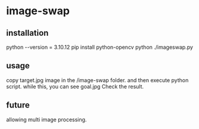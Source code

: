 # image-swap

## installation
  python --version =  3.10.12
  pip install python-opencv
  python ./imageswap.py
## usage
  copy target.jpg image in the /image-swap folder.
  and then execute python script.
  while this, you can see goal.jpg
  Check the result.
## future
  allowing multi image processing.
